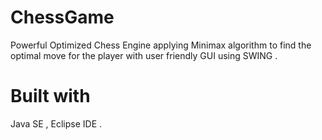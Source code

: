 # ChessGame
Powerful Optimized Chess Engine applying Minimax algorithm to find the optimal move for the player with user friendly GUI using SWING .

# Built with
Java SE , Eclipse IDE .
